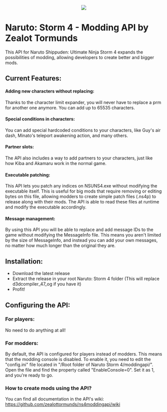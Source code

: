 <p align="center">
  <img src="https://i.imgur.com/NfJf6fi.png">
</p>

# Naruto: Storm 4 - Modding API by Zealot Tormunds

This API for Naruto Shippuden: Ultimate Ninja Storm 4 expands the possibilities of modding, allowing developers to create better and bigger mods.

## Current Features:
#### Adding new characters without replacing:
Thanks to the character limit expander, you will never have to replace a prm for another one anymore. You can add up to 65535 characters.

#### Special conditions in characters:
You can add special hardcoded conditions to your characters, like Guy's air dash, Minato's teleport awakening action, and many others.

#### Partner slots:
The API also includes a way to add partners to your characters, just like how Kiba and Akamaru work in the normal game.

#### Executable patching:
This API lets you patch any indices on NSUNS4.exe without modifying the executable itself. This is useful for big mods that require removing or editing bytes on this file, allowing modders to create simple patch files (.ns4p) to release along with their mods. The API is able to read these files at runtime and modify the executable accordingly.
#### Message management:
By using this API you will be able to replace and add message IDs to the game without modifying the MessageInfo file. This means you aren't limited by the size of MessageInfo, and instead you can add your own messages, no matter how much longer than the original they are.

## Installation:
- Download the latest release
- Extract the release in your root Naruto: Storm 4 folder (This will replace d3dcompiler_47_og if you have it)
- Profit!

## Configuring the API:
### For players:
No need to do anything at all!

### For modders:
By default, the API is configured for players instead of modders. This means that the modding console is disabled. To enable it, you need to edit the "config.ini" file located in "/Root folder of Naruto Storm 4/moddingapi/". Open the file and find the property called "EnableConsole=0". Set it as 1, and you're ready to go.

### How to create mods using the API?
You can find all documentation in the API's wiki: https://github.com/zealottormunds/ns4moddingapi/wiki
